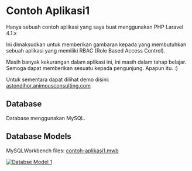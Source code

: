 Contoh Aplikasi1
================

Hanya sebuah contoh aplikasi yang saya buat menggunakan PHP Laravel 4.1.x 

Ini dimaksudkan untuk memberikan gambaran kepada yang membutuhkan sebuah aplikasi yang memiliki RBAC (Role Based Access Control).

Masih banyak kekurangan dalam aplikasi ini, ini masih dalam tahap belajar. Semoga dapat memberikan sesuatu kepada pengunjung. Apapun itu. :)

Untuk sementara dapat dilihat demo disini: [astondihor.animousconsulting.com](http://astondihor.animousconsulting.com)


Database
--------

Database menggunakan MySQL.

Database Models
---------------

MySQLWorkbench files: [contoh-aplikasi1.mwb](https://github.com/astondihor/contoh-aplikasi1/raw/master/DBModel/contoh-aplikasi1.mwb)

[![Databse Model 1](https://github.com/astondihor/contoh-applikasi1/raw/master/DBModel/users_roles_throttle_permissions_th.jpg)](https://github.com/astondihor/contoh-applikasi1/raw/master/DBModel/users_roles_throttle_permissions.jpg)
